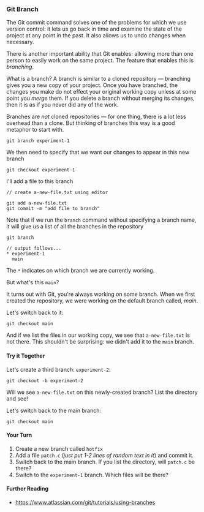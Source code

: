### Git Branch

The Git commit command solves one of the problems for which we use version control: it lets us go back in time and examine the state of the project at any point in the past. It also allows us to undo changes when necessary.

There is another important ability that Git enables: allowing more than one person to easily work on the same project. The feature that enables this is _branching_.

What is a branch? A branch is similar to a cloned repository &mdash; branching gives you a new copy of your project. Once you have branched, the changes you make do not effect your original working copy unless at some point you _merge_ them. If you delete a branch without merging its changes, then it is as if you never did any of the work.

Branches are _not_ cloned repositories &mdash; for one thing, there is a lot less overhead than a clone. But thinking of branches this way is a good metaphor to start with.

```
git branch experiment-1
```

We then need to specify that we want our changes to appear in this new branch

```
git checkout experiment-1
```

I'll add a file to this branch

```
// create a-new-file.txt using editor

git add a-new-file.txt
git commit -m "add file to branch"
```

Note that if we run the `branch` command without specifying a branch name, it will give us a list of all the branches in the repository

```
git branch

// output follows...
* experiment-1
  main
```

The `*` indicates on which branch we are currently working.

But what's this `main`?

It turns out with Git, you're always working on some branch. When we first created the repository, we were working on the default branch called, _main_. 

Let's switch back to it:

```
git checkout main
```

And if we list the files in our working copy, we see that `a-new-file.txt` is not there. This shouldn't be surprising: we didn't add it to the `main` branch.

#### Try it Together

Let's create a third branch: `experiment-2`:

```
git checkout -b experiment-2
```

Will we see `a-new-file.txt` on this newly-created branch? List the directory and see!

Let's switch back to the main branch:

```
git checkout main
```

#### Your Turn

1. Create a new branch called `hotfix`
2. Add a file `patch.c` (_just put 1-2 lines of random text in it_) and commit it.
3. Switch back to the main branch. If you list the  directory, will `patch.c` be there?
4. Switch to the `experiment-1` branch. Which files will be there?

#### Further Reading

- https://www.atlassian.com/git/tutorials/using-branches

